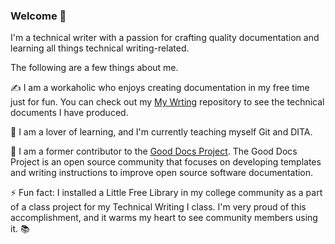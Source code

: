 ### Welcome 👋

I'm a technical writer with a passion for crafting quality documentation and learning all things technical writing-related. 

The following are a few things about me.

✍️ I am a workaholic who enjoys creating documentation in my free time just for fun. You can check out my [My Wrting](https://github.com/heykayla/my-writing) repository to see the technical documents I have produced. 

🌱 I am a lover of learning, and I'm currently teaching myself Git and DITA.

🐙 I am a former contributor to the [Good Docs Project](https://thegooddocsproject.dev/). The Good Docs Project is an open source community that focuses on developing templates and writing instructions to improve open source software documentation.

⚡ Fun fact: I installed a Little Free Library in my college community as a part of a class project for my Technical Writing I class. I'm very proud of this accomplishment, and it warms my heart to see community members using it. 📚
